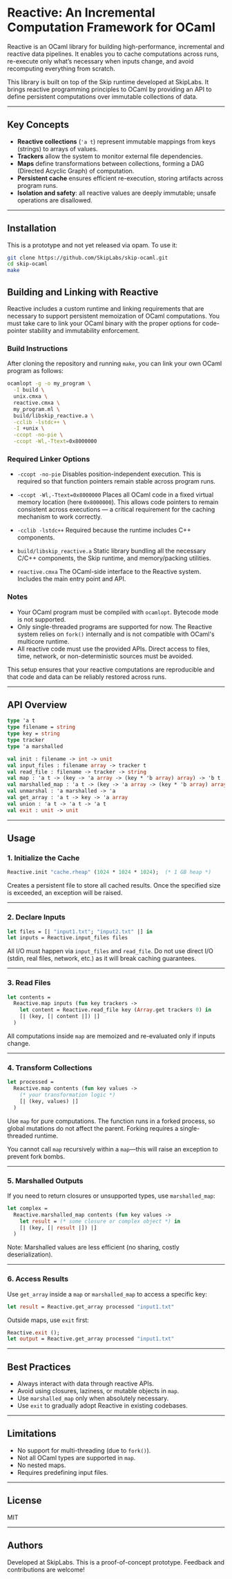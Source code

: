 # Reactive: An Incremental Computation Framework for OCaml

Reactive is an OCaml library for building high-performance, incremental and reactive data pipelines. It enables you to cache computations across runs, re-execute only what’s necessary when inputs change, and avoid recomputing everything from scratch.

This library is built on top of the Skip runtime developed at SkipLabs. It brings reactive programming principles to OCaml by providing an API to define persistent computations over immutable collections of data.

---

## Key Concepts

- **Reactive collections** (`'a t`) represent immutable mappings from keys (strings) to arrays of values.
- **Trackers** allow the system to monitor external file dependencies.
- **Maps** define transformations between collections, forming a DAG (Directed Acyclic Graph) of computation.
- **Persistent cache** ensures efficient re-execution, storing artifacts across program runs.
- **Isolation and safety**: all reactive values are deeply immutable; unsafe operations are disallowed.

---

## Installation

This is a prototype and not yet released via opam. To use it:

```sh
git clone https://github.com/SkipLabs/skip-ocaml.git
cd skip-ocaml
make
```

## Building and Linking with Reactive

Reactive includes a custom runtime and linking requirements that are necessary to support persistent memoization of OCaml computations. You must take care to link your OCaml binary with the proper options for code-pointer stability and immutability enforcement.

### Build Instructions

After cloning the repository and running `make`, you can link your own OCaml program as follows:

```sh
ocamlopt -g -o my_program \
  -I build \
  unix.cmxa \
  reactive.cmxa \
  my_program.ml \
  build/libskip_reactive.a \
  -cclib -lstdc++ \
  -I +unix \
  -ccopt -no-pie \
  -ccopt -Wl,-Ttext=0x8000000
```

### Required Linker Options

* `-ccopt -no-pie`
  Disables position-independent execution. This is required so that function pointers remain stable across program runs.

* `-ccopt -Wl,-Ttext=0x8000000`
  Places all OCaml code in a fixed virtual memory location (here `0x8000000`). This allows code pointers to remain consistent across executions — a critical requirement for the caching mechanism to work correctly.

* `-cclib -lstdc++`
  Required because the runtime includes C++ components.

* `build/libskip_reactive.a`
  Static library bundling all the necessary C/C++ components, the Skip runtime, and memory/packing utilities.

* `reactive.cmxa`
  The OCaml-side interface to the Reactive system. Includes the main entry point and API.

### Notes

* Your OCaml program must be compiled with `ocamlopt`. Bytecode mode is not supported.
* Only single-threaded programs are supported for now. The Reactive system relies on `fork()` internally and is not compatible with OCaml's multicore runtime.
* All reactive code must use the provided APIs. Direct access to files, time, network, or non-deterministic sources must be avoided.

This setup ensures that your reactive computations are reproducible and that code and data can be reliably restored across runs.

---

## API Overview

```ocaml
type 'a t
type filename = string
type key = string
type tracker
type 'a marshalled

val init : filename -> int -> unit
val input_files : filename array -> tracker t
val read_file : filename -> tracker -> string
val map : 'a t -> (key -> 'a array -> (key * 'b array) array) -> 'b t
val marshalled_map : 'a t -> (key -> 'a array -> (key * 'b array) array) -> 'b marshalled t
val unmarshal : 'a marshalled -> 'a
val get_array : 'a t -> key -> 'a array
val union : 'a t -> 'a t -> 'a t
val exit : unit -> unit
```

---

## Usage

### 1. Initialize the Cache

```ocaml
Reactive.init "cache.rheap" (1024 * 1024 * 1024);  (* 1 GB heap *)
```

Creates a persistent file to store all cached results. Once the specified size is exceeded, an exception will be raised.

---

### 2. Declare Inputs

```ocaml
let files = [| "input1.txt"; "input2.txt" |] in
let inputs = Reactive.input_files files
```

All I/O must happen via `input_files` and `read_file`. Do not use direct I/O (stdin, real files, network, etc.) as it will break caching guarantees.

---

### 3. Read Files

```ocaml
let contents =
  Reactive.map inputs (fun key trackers ->
    let content = Reactive.read_file key (Array.get trackers 0) in
    [| (key, [| content |]) |]
  )
```

All computations inside `map` are memoized and re-evaluated only if inputs change.

---

### 4. Transform Collections

```ocaml
let processed =
  Reactive.map contents (fun key values ->
    (* your transformation logic *)
    [| (key, values) |]
  )
```

Use `map` for pure computations. The function runs in a forked process, so global mutations do not affect the parent. Forking requires a single-threaded runtime.

You cannot call `map` recursively within a `map`—this will raise an exception to prevent fork bombs.

---

### 5. Marshalled Outputs

If you need to return closures or unsupported types, use `marshalled_map`:

```ocaml
let complex =
  Reactive.marshalled_map contents (fun key values ->
    let result = (* some closure or complex object *) in
    [| (key, [| result |]) |]
  )
```

Note: Marshalled values are less efficient (no sharing, costly deserialization).

---

### 6. Access Results

Use `get_array` inside a `map` or `marshalled_map` to access a specific key:

```ocaml
let result = Reactive.get_array processed "input1.txt"
```

Outside maps, use `exit` first:

```ocaml
Reactive.exit ();
let output = Reactive.get_array processed "input1.txt"
```

---

## Best Practices

* Always interact with data through reactive APIs.
* Avoid using closures, laziness, or mutable objects in `map`.
* Use `marshalled_map` only when absolutely necessary.
* Use `exit` to gradually adopt Reactive in existing codebases.

---

## Limitations

* No support for multi-threading (due to `fork()`).
* Not all OCaml types are supported in `map`.
* No nested maps.
* Requires predefining input files.

---

## License

MIT

---

## Authors

Developed at SkipLabs. This is a proof-of-concept prototype. Feedback and contributions are welcome!
